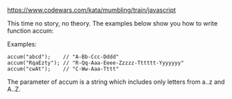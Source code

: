 https://www.codewars.com/kata/mumbling/train/javascript

This time no story, no theory. The examples below show you how to write function accum:

Examples:
```
accum("abcd");    // "A-Bb-Ccc-Dddd"
accum("RqaEzty"); // "R-Qq-Aaa-Eeee-Zzzzz-Tttttt-Yyyyyyy"
accum("cwAt");    // "C-Ww-Aaa-Tttt"
```
The parameter of accum is a string which includes only letters from a..z and A..Z.

